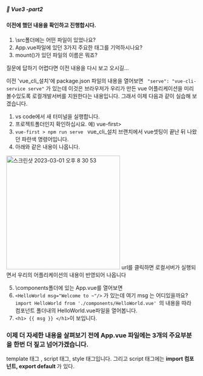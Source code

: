 ##### :cactus: Vue3 -part2

#### 이전에 했던 내용을 확인하고 진행합시다.
1. \src폴더에는 어떤 파일이 있었나요?
2. App.vue파일에 있던 3가지 주요한 태그를 기억하시나요?
3. mount()가 있던 파일의 이름은 뭐죠?

질문에 답하기 어렵다면 이전 내용을 다시 보고 오시길...

이전 'vue_cli_설치'에 package.json 파일의 내용을 열어보면 ```  "serve": "vue-cli-service serve" ``` 가 있는데 이것은  브라우저가 우리가 만든 vue 어플리케이션을 미리 볼수있도록 로컬개발서버를 지원한다는 내용입니다.
그래서 이제 다음과 같이 실습해 보겠습니다.   
1. vs code에서 새 터미널을 실행합니다.
2. 프로젝트폴더인지 확인하십시요. 예) vue-first>
3. ```vue-first > npm run serve ``` vue_cli_설치 브랜치에서 vue셋팅이 끝난 뒤 나왔던 파란색 명령어입니다.
4. 아래와 같은 내용이 나옵니다. 
<img width="300" alt="스크린샷 2023-03-01 오후 8 30 53" src="https://user-images.githubusercontent.com/48478079/222127357-c3bc9a01-1958-4720-aca4-299a36f11d7e.png">   
url를 클릭하면 로컬서버가 실행되면서 우리의 어플리케이션의 내용이 반영되어 나옵니다   

5. \components폴더에 있는 App.vue를 열어보면 
6. ```<HelloWorld msg="Welcome to ~"/>``` 가 있는데 여기 msg 는 어디있을까요?  
   ```import HelloWorld from './components/HelloWorld.vue' ```의 내용을 따라 컴포넌트 폴더내의 HelloWorld.vue파일을 열어봅니다.
7. ``` <h1> {{ msg }} </h1> ```이 보입니다. 


### 이제 더 자세한 내용을 살펴보기 전에 App.vue 파일에는 3개의 주요부분을 한번 더 짚고 넘어가겠습니다.
template 태그 , script 태그, style 태그입니다. 그리고 script 태그에는 <b>import 컴포넌트, export default </b> 가 있다.
